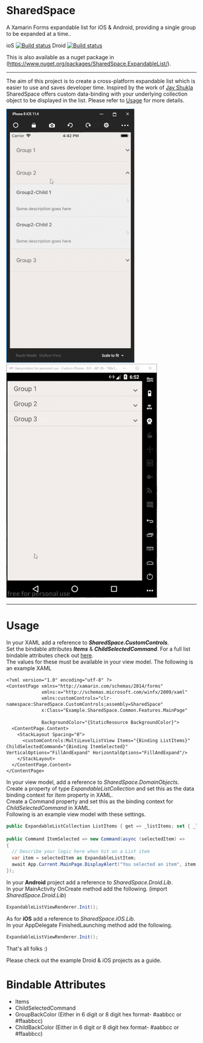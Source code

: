 # SharedSpace
A Xamarin Forms expandable list for iOS &amp; Android, providing a single group to be expanded at a time..    

ioS [![Build status](https://build.appcenter.ms/v0.1/apps/42853fae-8c89-454c-9cbf-22fa393afd24/branches/master/badge)](https://appcenter.ms)  Droid [![Build status](https://build.appcenter.ms/v0.1/apps/5a3c060e-1cd3-48f0-9c68-bd9e838212dc/branches/master/badge)](https://appcenter.ms)

This is also available as a nuget package in (https://www.nuget.org/packages/SharedSpace.ExpandableList/).  

--- 

The aim of this project is to create a cross-platform expandable list which is easier to use and saves developer time. Inspired by the work of [Jay Shukla](https://github.com/shuklajay/CollapseListView-in-xamarin.forms) SharedSpace offers custom data-binding with your underlying collection object to be displayed in the list. Please refer to [Usage](#usage) for more details.   

![demo](sharedspace-expandable-list-resize.gif)    ![demo](sharedspace-expandable-list-android-resize.gif)  

---
<a name="usage"></a>
# Usage  

In your XAML add a reference to ***SharedSpace.CustomControls***.    
Set the bindable attributes ***Items*** & ***ChildSelectedCommand***. For a full list bindable attributes check out [here](#attributes).  
The values for these must be available in your view model. The following is an example XAML  

```
<?xml version="1.0" encoding="utf-8" ?>
<ContentPage xmlns="http://xamarin.com/schemas/2014/forms"
             xmlns:x="http://schemas.microsoft.com/winfx/2009/xaml"
             xmlns:customControls="clr-namespace:SharedSpace.CustomControls;assembly=SharedSpace"
             x:Class="Example.SharedSpace.Common.Features.MainPage"
             
             BackgroundColor="{StaticResource BackgroundColor}">
  <ContentPage.Content>
    <StackLayout Spacing="0">
      <customControls:MultiLevelListView Items="{Binding ListItems}" ChildSelectedCommand="{Binding ItemSelected}" VerticalOptions="FillAndExpand" HorizontalOptions="FillAndExpand"/>
    </StackLayout>
  </ContentPage.Content>
</ContentPage>
```  


In your view model, add a reference to *SharedSpace.DomainObjects*.   
Create a property of type *ExpandableListCollection* and set this as the data binding context for *Item* property in XAML.  
Create a Command property and set this as the binding context for *ChildSelectedCommand* in XAML.  
Following is an example view model with these settings.   
```csharp
public ExpandableListCollection ListItems { get => _listItems; set { _listItems = value; RaisePropertyChanged("ListItems"); } }

public Command ItemSelected => new Command(async (selectedItem) =>
{
  // Describe your logic here when hit on a List item
  var item = selectedItem as ExpandableListItem;
  await App.Current.MainPage.DisplayAlert("You selected an item", item.Name, "Cancel");
});
```  

In your **Android** project add a reference to *SharedSpace.Droid.Lib*.  
In your MainActivity OnCreate method add the following. (import *SharedSpace.Droid.Lib*)   
```csharp 
ExpandableListViewRenderer.Init();
```  

As for **iOS** add a reference to *SharedSpace.iOS.Lib*.  
In your AppDelegate FinishedLaunching method add the following.  
```csharp 
ExpandableListViewRenderer.Init();
```  

That's all folks :) 

Please check out the example Droid & iOS projects as a guide. 

<a name="attributes"></a>
# Bindable Attributes  
- Items
- ChildSelectedCommand
- GroupBackColor (Either in 6 digit or 8 digit hex format- #aabbcc or #ffaabbcc)
- ChildBackColor (Either in 6 digit or 8 digit hex format- #aabbcc or #ffaabbcc)
